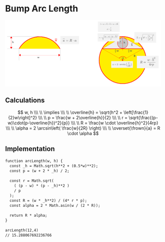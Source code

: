 # Bump Arc Length

![Bump arc length](https://github.com/damianc/dev-notes/blob/master/_images/math/bump-arc-length.png "Bump arc length")

## Calculations

$$
w, h
\\\ \\
\implies
\\\ \\
\overline{h} = \sqrt{h^2 + \left[\frac{1}{2}w\right]^2}
\\\ \\
p = \frac{w + 2\overline{h}}{2}
\\\ \\
r = \sqrt{\frac{(p-w)\cdot(p-\overline{h})^2}{p}}
\\\ \\
R = \frac{w \cdot \overline{h}^2}{4rp}
\\\ \\
\alpha = 2 \arcsin\left( \frac{w}{2R} \right)
\\\ \\
\overset{\frown}{a} = R \cdot \alpha
$$

## Implementation

```
function arcLength(w, h) {
  const _h = Math.sqrt(h**2 + (0.5*w)**2);
  const p = (w + 2 * _h) / 2;
 
  const r = Math.sqrt(
    ( (p - w) * (p - _h)**2 )
    / p 
  );
  const R = (w * _h**2) / (4* r * p);
  const alpha = 2 * Math.asin(w / (2 * R));
  
  return R * alpha;
}

arcLength(12,4)  
// 15.288067692236766
```